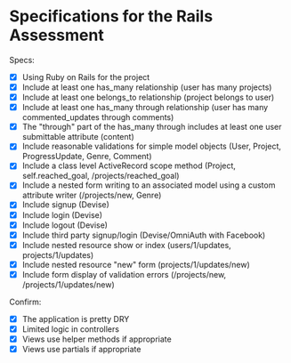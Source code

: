 # Specifications for the Rails Assessment

Specs:
- [x] Using Ruby on Rails for the project
- [x] Include at least one has_many relationship (user has many projects) 
- [x] Include at least one belongs_to relationship (project belongs to user)
- [x] Include at least one has_many through relationship (user has many commented_updates through comments)
- [x] The "through" part of the has_many through includes at least one user submittable attribute (content)
- [x] Include reasonable validations for simple model objects (User, Project, ProgressUpdate, Genre, Comment)
- [x] Include a class level ActiveRecord scope method (Project, self.reached_goal, /projects/reached_goal)
- [x] Include a nested form writing to an associated model using a custom attribute writer (/projects/new, Genre)
- [x] Include signup (Devise)
- [x] Include login (Devise)
- [x] Include logout (Devise)
- [x] Include third party signup/login (Devise/OmniAuth with Facebook)
- [x] Include nested resource show or index (users/1/updates, projects/1/updates)
- [x] Include nested resource "new" form (projects/1/updates/new)
- [x] Include form display of validation errors (/projects/new, /projects/1/updates/new)

Confirm:
- [x] The application is pretty DRY
- [x] Limited logic in controllers
- [x] Views use helper methods if appropriate
- [x] Views use partials if appropriate
